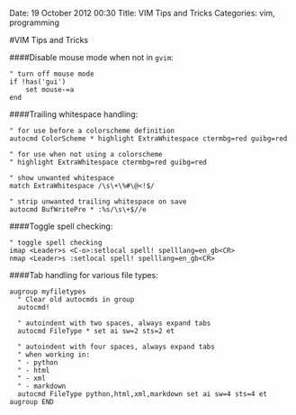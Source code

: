 Date: 19 October 2012 00:30
Title: VIM Tips and Tricks
Categories: vim, programming

#VIM Tips and Tricks

####Disable mouse mode when not in `gvim`:

    " turn off mouse mode
    if !has('gui')
        set mouse-=a
    end


####Trailing whitespace handling:

    " for use before a colorscheme definition
    autocmd ColorScheme * highlight ExtraWhitespace ctermbg=red guibg=red

    " for use when not using a colorscheme
    " highlight ExtraWhitespace ctermbg=red guibg=red

    " show unwanted whitespace
    match ExtraWhitespace /\s\+\%#\@<!$/

    " strip unwanted trailing whitespace on save
    autocmd BufWritePre * :%s/\s\+$//e


####Toggle spell checking:

    " toggle spell checking
    imap <Leader>s <C-o>:setlocal spell! spelllang=en_gb<CR>
    nmap <Leader>s :setlocal spell! spelllang=en_gb<CR>


####Tab handling for various file types:

    augroup myfiletypes
      " Clear old autocmds in group
      autocmd!

      " autoindent with two spaces, always expand tabs
      autocmd FileType * set ai sw=2 sts=2 et

      " autoindent with four spaces, always expand tabs
      " when working in:
      " - python
      " - html
      " - xml
      " - markdown
      autocmd FileType python,html,xml,markdown set ai sw=4 sts=4 et
    augroup END

